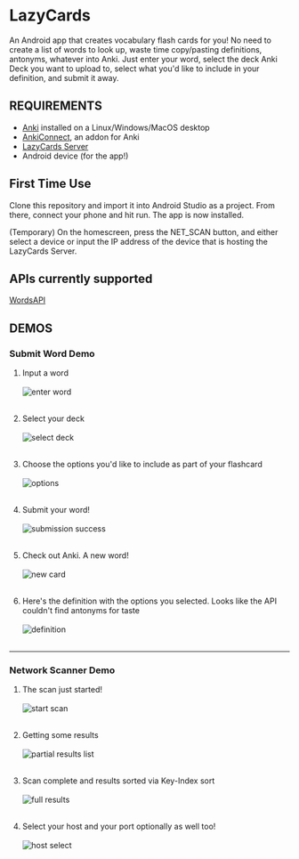 # LazyCards

An Android app that creates vocabulary flash cards for you! No need to 
create a list of words to look up, waste time copy/pasting definitions, antonyms, whatever
into Anki. Just enter your word, select the deck Anki Deck you want to upload to, select 
what you'd like to include in your definition, and submit it away.

## REQUIREMENTS

* [Anki](https://apps.ankiweb.net/) installed on a Linux/Windows/MacOS desktop
* [AnkiConnect](https://ankiweb.net/shared/info/2055492159), an addon for Anki
* [LazyCards Server](https://github.com/salabon77mk/lazycards_server)
* Android device (for the app!)

## First Time Use

Clone this repository and import it into Android Studio as a project. From there, connect your phone and hit run.
The app is now installed.

(Temporary) On the homescreen, press the NET\_SCAN button, and either select a device or input the
IP address of the device that is hosting the LazyCards Server.

## APIs currently supported

[WordsAPI](https://www.wordsapi.com/)


## DEMOS

### Submit Word Demo
1. Input a word
<br/><br/>
![enter word](./demo_imgs/01_enter_word.jpg)
<br/><br/>

2. Select your deck
<br/><br/>
![select deck](./demo_imgs/02_select_deck.jpg)
<br/><br/>

3. Choose the options you'd like to include as part of your flashcard
<br/><br/>
![options](./demo_imgs/03_select_options.jpg)
<br/><br/>

4. Submit your word!
<br/><br/>
![submission success](./demo_imgs/04_submit_success.jpg)
<br/><br/>

5. Check out Anki. A new word!
<br/><br/>
![new card](./demo_imgs/05_new_card.png)
<br/><br/>

6. Here's the definition with the options you selected. Looks like the API couldn't find antonyms
for taste
<br/><br/>
![definition](./demo_imgs/06_card_definition.png)
<br/><br/>

---

### Network Scanner Demo
1. The scan just started!
<br/><br/>
![start scan](./demo_imgs/net_scan_demo/01_start_scan.jpg)
<br/><br/>

2. Getting some results
<br/><br/>
![partial results list](./demo_imgs/net_scan_demo/02_some_results.jpg)
<br/><br/>

3. Scan complete and results sorted via Key-Index sort
<br/><br/>
![full results](./demo_imgs/net_scan_demo/03_scan_complete.jpg)
<br/><br/>

4. Select your host and your port optionally as well too!
<br/><br/>
![host select](./demo_imgs/net_scan_demo/04_host_select.jpg)
<br/><br/>
